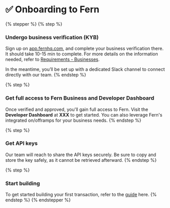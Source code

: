 # ✅ Onboarding to Fern

{% stepper %}
{% step %}
### Undergo business verification (KYB)

Sign up on [app.fernhq.com](https://app.fernhq.com/), and complete your business verification there. It should take 10-15 min to complete. For more details on the information needed, refer to [Requirements - Businesses](../guides/create-a-customer/requirements-businesses.md).&#x20;

In the meantime, you’ll be set up with a dedicated Slack channel to connect directly with our team.
{% endstep %}

{% step %}
### Get full access to Fern Business and Developer Dashboard

Once verified and approved, you'll gain full access to Fern. Visit the **Developer Dashboard** at **XXX** to get started. You can also leverage Fern's integrated on/offramps for your business needs.
{% endstep %}

{% step %}
### Get API keys

Our team will reach to share the API keys securely. Be sure to copy and store the key safely, as it cannot be retrieved afterward.
{% endstep %}

{% step %}
### Start building

To get started building your first transaction, refer to the [guide](../group-1/page-1.md) here.
{% endstep %}
{% endstepper %}

